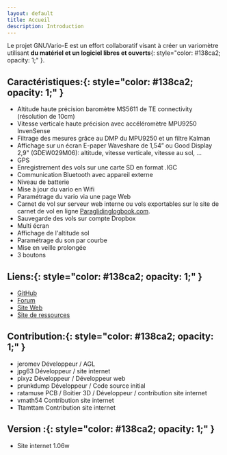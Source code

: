 ```yaml
---
layout: default
title: Accueil
description: Introduction
---
```

Le projet GNUVario-E est un effort collaboratif visant à créer un variomètre utilisant **du matériel et un logiciel libres et ouverts**{: style="color:   #138ca2; opacity: 1;" }.  


## **Caractéristiques:**{: style="color:   #138ca2; opacity: 1;" }

* Altitude haute précision baromètre MS5611 de TE connectivity (résolution de 10cm) 
* Vitesse verticale haute précision avec accéléromètre MPU9250 InvenSense
* Filtrage des mesures grâce au DMP du MPU9250 et un filtre Kalman
* Affichage sur un écran E-paper Waveshare de 1,54” ou Good Display 2,9" (GDEW029M06): altitude, vitesse verticale, vitesse au sol, ...
* GPS 
* Enregistrement des vols sur une carte SD en format .IGC
* Communication Bluetooth avec appareil externe 
* Niveau de batterie 
* Mise à jour du vario en Wifi
* Paramétrage du vario via une page Web
* Carnet de vol sur serveur web interne ou vols exportables sur le site de carnet de vol en ligne [Paraglidinglogbook.com](https://paraglidinglogbook.com).
* Sauvegarde des vols sur compte Dropbox 
* Multi écran
* Affichage de l'altitude sol
* Paramétrage du son par courbe 
* Mise en veille prolongée
* 3 boutons 

## **Liens:**{: style="color:   #138ca2; opacity: 1;" }

* [GitHub](https://github.com/prunkdump/GNUVario-TTGO-T5)
* [Forum](http://www.parapentiste.info/forum/developpements-hardware-software/diy-gnuvario-variometre-opensource-openhardware-arduino-t48334.0.html;new;topicseen#new)
* [Site Web](https://prunkdump.github.io/GNUVario-TTGO-T5-website/)
* [Site de ressources](http://gnuvario-e.yj.fr/#)

## **Contribution:**{: style="color:   #138ca2; opacity: 1;" }


* jeromev Développeur / AGL
* jpg63 Développeur  / site internet       
* pixyz Développeur / Développeur web       
* prunkdump Développeur / Code source initial        
* ratamuse  PCB / Boitier 3D / Développeur / contribution site internet     
* vmath54  Contribution site internet
* Ttamttam Contribution site internet      

## **Version :**{: style="color:   #138ca2; opacity: 1;" }

* Site internet 1.06w